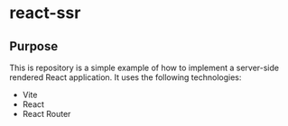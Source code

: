 # react-ssr

## Purpose

This is repository is a simple example of how to implement a server-side rendered React application. It uses the following technologies:

- Vite
- React
- React Router

